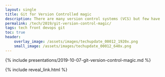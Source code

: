 ```yaml
---
layout: single
title: Git for Version Controlled magic
description: There are many version control systems (VCS) but few have the reach or convenience of git
permalink: /tech/2019/git-version-control-magic/
tags: tech front devops git
toc: true
header:
    overlay_image: /assets/images/techupdate_00012_1920x.png
    small_image: /assets/images/techupdate_00012_640x.png
--- 
```


{% include presentations/2019-10-07-git-version-control-magic.md %}

{% include reveal_link.html %}
